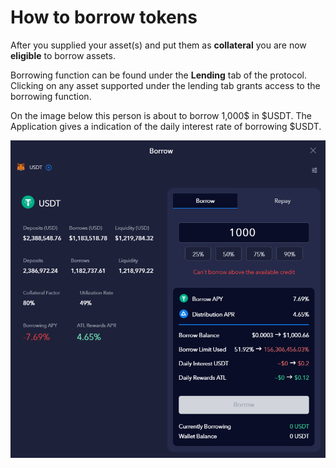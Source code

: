 # How to borrow tokens

After you supplied your asset(s) and put them as **collateral** you are now **eligible** to borrow assets.

Borrowing function can be found under the **Lending** tab of the protocol. Clicking on any asset supported under the lending tab grants access to the borrowing function.



On the image below this person is about to borrow 1,000$ in $USDT. The Application gives a indication of the daily interest rate of borrowing $USDT.&#x20;

![](../../.gitbook/assets/borrow.png)
